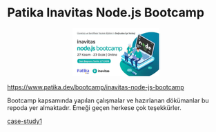 # Patika Inavitas Node.js Bootcamp

<p align="center">
<img src="./img/Bootcamp Duyuru2-p-800.jpeg" width="200">
</p>

https://www.patika.dev/bootcamp/inavitas-node-js-bootcamp

Bootcamp kapsamında yapılan çalışmalar ve hazırlanan dökümanlar bu repoda yer almaktadır. Emeği geçen herkese çok teşekkürler.

<a href="case-study1"> case-study1 </a>